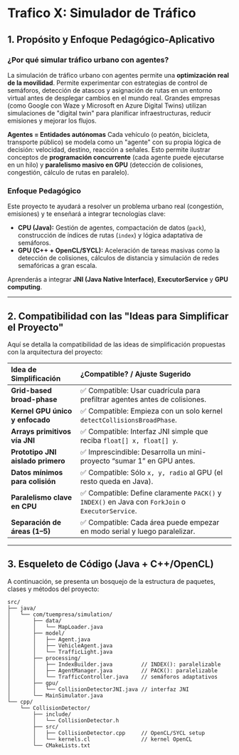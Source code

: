 # Trafico X: Simulador de Tráfico

## 1. Propósito y Enfoque Pedagógico-Aplicativo

### ¿Por qué simular tráfico urbano con agentes?

La simulación de tráfico urbano con agentes permite una **optimización real de la movilidad**. Permite experimentar con estrategias de control de semáforos, detección de atascos y asignación de rutas en un entorno virtual antes de desplegar cambios en el mundo real. Grandes empresas (como Google con Waze y Microsoft en Azure Digital Twins) utilizan simulaciones de "digital twin" para planificar infraestructuras, reducir emisiones y mejorar los flujos.

**Agentes = Entidades autónomas**
Cada vehículo (o peatón, bicicleta, transporte público) se modela como un "agente" con su propia lógica de decisión: velocidad, destino, reacción a señales. Esto permite ilustrar conceptos de **programación concurrente** (cada agente puede ejecutarse en un hilo) y **paralelismo masivo en GPU** (detección de colisiones, congestión, cálculo de rutas en paralelo).

### Enfoque Pedagógico

Este proyecto te ayudará a resolver un problema urbano real (congestión, emisiones) y te enseñará a integrar tecnologías clave:

* **CPU (Java):** Gestión de agentes, compactación de datos (`pack`), construcción de índices de rutas (`index`) y lógica adaptativa de semáforos.
* **GPU (C++ + OpenCL/SYCL):** Aceleración de tareas masivas como la detección de colisiones, cálculos de distancia y simulación de redes semafóricas a gran escala.

Aprenderás a integrar **JNI (Java Native Interface)**, **ExecutorService** y **GPU computing**.

---

## 2. Compatibilidad con las "Ideas para Simplificar el Proyecto"

Aquí se detalla la compatibilidad de las ideas de simplificación propuestas con la arquitectura del proyecto:

| Idea de Simplificación         | ¿Compatible? / Ajuste Sugerido                                    |
| :----------------------------- | :---------------------------------------------------------------- |
| **Grid-based broad-phase** | ✅ Compatible: Usar cuadrícula para prefiltrar agentes antes de colisiones. |
| **Kernel GPU único y enfocado**| ✅ Compatible: Empieza con un solo kernel `detectCollisionsBroadPhase`. |
| **Arrays primitivos vía JNI** | ✅ Compatible: Interfaz JNI simple que reciba `float[] x, float[] y`. |
| **Prototipo JNI aislado primero** | ✅ Imprescindible: Desarrolla un mini-proyecto “sumar 1” en GPU antes. |
| **Datos mínimos para colisión**| ✅ Compatible: Sólo `x, y, radio` al GPU (el resto queda en Java). |
| **Paralelismo clave en CPU** | ✅ Compatible: Define claramente `PACK()` y `INDEX()` en Java con `ForkJoin` o `ExecutorService`. |
| **Separación de áreas (1–5)** | ✅ Compatible: Cada área puede empezar en modo serial y luego paralelizar. |

---

## 3. Esqueleto de Código (Java + C++/OpenCL)

A continuación, se presenta un bosquejo de la estructura de paquetes, clases y métodos del proyecto:

```
src/
├── java/
│   └── com/tuempresa/simulation/
│       ├── data/
│       │   └── MapLoader.java
│       ├── model/
│       │   ├── Agent.java
│       │   ├── VehicleAgent.java
│       │   └── TrafficLight.java
│       ├── processing/
│       │   ├── IndexBuilder.java         // INDEX(): paralelizable
│       │   ├── AgentManager.java         // PACK(): paralelizable
│       │   └── TrafficController.java    // semáforos adaptativos
│       ├── gpu/
│       │   └── CollisionDetectorJNI.java // interfaz JNI
│       └── MainSimulator.java
└── cpp/
    └── CollisionDetector/
        ├── include/
        │   └── CollisionDetector.h
        ├── src/
        │   ├── CollisionDetector.cpp     // OpenCL/SYCL setup
        │   └── kernels.cl                // kernel OpenCL
        └── CMakeLists.txt
```


